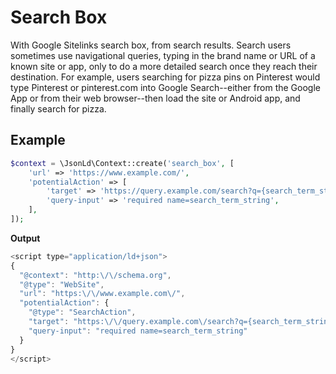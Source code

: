 # Search Box

With Google Sitelinks search box, from search results. Search users sometimes use navigational queries, typing in the brand name or URL of a known site or app, only to do a more detailed search once they reach their destination. For example, users searching for pizza pins on Pinterest would type Pinterest or pinterest.com into Google Search--either from the Google App or from their web browser--then load the site or Android app, and finally search for pizza.

## Example

```php
$context = \JsonLd\Context::create('search_box', [
    'url' => 'https://www.example.com/',
    'potentialAction' => [
        'target' => 'https://query.example.com/search?q={search_term_string}',
        'query-input' => 'required name=search_term_string',
    ],
]);
```

**Output**

```javascript
<script type="application/ld+json">
{
  "@context": "http:\/\/schema.org",
  "@type": "WebSite",
  "url": "https:\/\/www.example.com\/",
  "potentialAction": {
    "@type": "SearchAction",
    "target": "https:\/\/query.example.com\/search?q={search_term_string}",
    "query-input": "required name=search_term_string"
  }
}
</script>
```